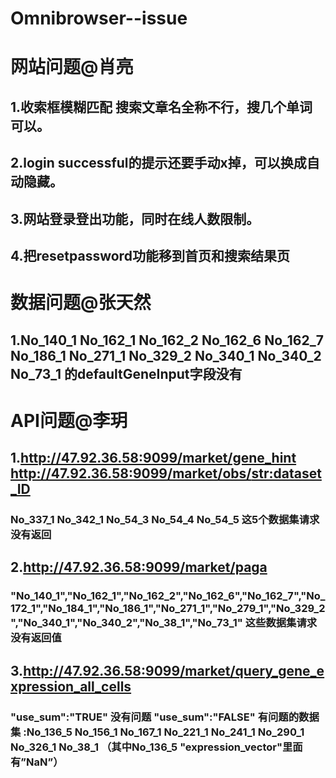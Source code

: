 # Omnibrowser--issue

# 网站问题@肖亮
## 1.收索框模糊匹配 搜索文章名全称不行，搜几个单词可以。
## 2.login successful的提示还要手动x掉，可以换成自动隐藏。
## 3.网站登录登出功能，同时在线人数限制。
## 4.把resetpassword功能移到首页和搜索结果页

# 数据问题@张天然
## 1.No_140_1 No_162_1 No_162_2 No_162_6 No_162_7 No_186_1 No_271_1 No_329_2 No_340_1 No_340_2 No_73_1 的defaultGeneInput字段没有
## 

# API问题@李玥
## 1.http://47.92.36.58:9099/market/gene_hint    http://47.92.36.58:9099/market/obs/<str:dataset_ID>
### No_337_1  No_342_1   No_54_3   No_54_4  No_54_5  这5个数据集请求没有返回
## 2.http://47.92.36.58:9099/market/paga
### "No_140_1","No_162_1","No_162_2","No_162_6","No_162_7","No_172_1","No_184_1","No_186_1","No_271_1","No_279_1","No_329_2","No_340_1","No_340_2","No_38_1","No_73_1" 这些数据集请求没有返回值
## 3.http://47.92.36.58:9099/market/query_gene_expression_all_cells
### "use_sum":"TRUE"  没有问题  "use_sum":"FALSE" 有问题的数据集 :No_136_5 No_156_1 No_167_1 No_221_1  No_241_1  No_290_1 No_326_1 No_38_1 （其中No_136_5  "expression_vector"里面有”NaN”）

